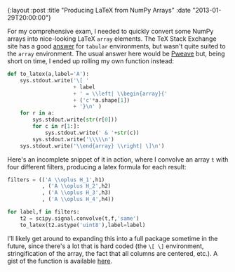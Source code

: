 {:layout :post
 :title "Producing LaTeX from NumPy Arrays"
 :date "2013-01-29T20:00:00"}

For my comprehensive exam, I needed to quickly convert some NumPy
arrays into nice-looking LaTeX `array` elements.  The TeX Stack
Exchange site has a good [answer][1] for `tabular` environments, but
wasn't quite suited to the `array` environment.  The usual answer here
would be [Pweave][2] but, being short on time, I ended up rolling my
own function instead:

```python
def to_latex(a,label='A'):
    sys.stdout.write('\[ '
                     + label
                     + ' = \\left| \\begin{array}{'
                     + ('c'*a.shape[1])
                     + '}\n' )
    for r in a:
        sys.stdout.write(str(r[0]))
        for c in r[1:]:
            sys.stdout.write(' & '+str(c))
        sys.stdout.write('\\\\\n')
    sys.stdout.write('\\end{array} \\right| \]\n')
```

Here's an incomplete snippet of it in action, where I convolve an
array `t` with four different filters, producing a latex formula for
each result:

```python
filters = (('A \\oplus H_1',h1)
           , ('A \\oplus H_2',h2)
           , ('A \\oplus H_3',h3)
           , ('A \\oplus H_4',h4))

for label,f in filters:
    t2 = scipy.signal.convolve(t,f,'same')
    to_latex(t2.astype('uint8'),label=label)
```

I'll likely get around to expanding this into a full package sometime
in the future, since there's a lot that is hard coded (the `\[ \]`
environment, stringification of the array, the fact that all columns
are centered, etc.).  A gist of the function is available [here][3].

[1]: https://tex.stackexchange.com/questions/54990/convert-numpy-array-into-tabular
[2]: https://mpastell.com/pweave/
[3]: https://gist.github.com/4665827

